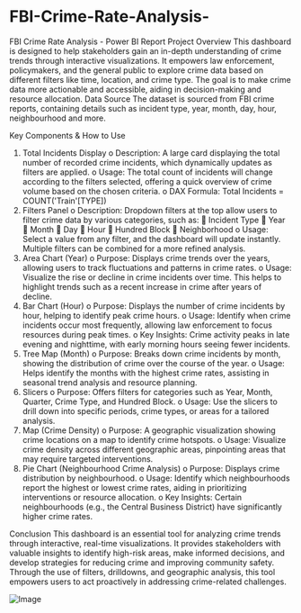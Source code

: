 # FBI-Crime-Rate-Analysis-
FBI Crime Rate Analysis - Power BI Report
Project Overview
This dashboard is designed to help stakeholders gain an in-depth understanding of crime trends through interactive visualizations. It empowers law enforcement, policymakers, and the general public to explore crime data based on different filters like time, location, and crime type. The goal is to make crime data more actionable and accessible, aiding in decision-making and resource allocation.
Data Source
The dataset is sourced from FBI crime reports, containing details such as incident type, year, month, day, hour, neighbourhood and more.
 
Key Components & How to Use
1.	Total Incidents Display
o	Description: A large card displaying the total number of recorded crime incidents, which dynamically updates as filters are applied.
o	Usage: The total count of incidents will change according to the filters selected, offering a quick overview of crime volume based on the chosen criteria.
o	DAX Formula: Total Incidents = COUNT('Train'[TYPE])
2.	Filters Panel
o	Description: Dropdown filters at the top allow users to filter crime data by various categories, such as:
	Incident Type
	Year
	Month
	Day
	Hour
	Hundred Block
	Neighborhood
o	Usage: Select a value from any filter, and the dashboard will update instantly. Multiple filters can be combined for a more refined analysis.
3.	Area Chart (Year)
o	Purpose: Displays crime trends over the years, allowing users to track fluctuations and patterns in crime rates.
o	Usage: Visualize the rise or decline in crime incidents over time. This helps to highlight trends such as a recent increase in crime after years of decline.
4.	Bar Chart (Hour)
o	Purpose: Displays the number of crime incidents by hour, helping to identify peak crime hours.
o	Usage: Identify when crime incidents occur most frequently, allowing law enforcement to focus resources during peak times.
o	Key Insights: Crime activity peaks in late evening and nighttime, with early morning hours seeing fewer incidents.
5.	Tree Map (Month)
o	Purpose: Breaks down crime incidents by month, showing the distribution of crime over the course of the year.
o	Usage: Helps identify the months with the highest crime rates, assisting in seasonal trend analysis and resource planning.
6.	Slicers
o	Purpose: Offers filters for categories such as Year, Month, Quarter, Crime Type, and Hundred Block.
o	Usage: Use the slicers to drill down into specific periods, crime types, or areas for a tailored analysis.
7.	Map (Crime Density)
o	Purpose: A geographic visualization showing crime locations on a map to identify crime hotspots.
o	Usage: Visualize crime density across different geographic areas, pinpointing areas that may require targeted interventions.
8.	Pie Chart (Neighbourhood Crime Analysis)
o	Purpose: Displays crime distribution by neighbourhood.
o	Usage: Identify which neighbourhoods report the highest or lowest crime rates, aiding in prioritizing interventions or resource allocation.
o	Key Insights: Certain neighbourhoods (e.g., the Central Business District) have significantly higher crime rates.


Conclusion
This dashboard is an essential tool for analyzing crime trends through interactive, real-time visualizations. It provides stakeholders with valuable insights to identify high-risk areas, make informed decisions, and develop strategies for reducing crime and improving community safety. Through the use of filters, drilldowns, and geographic analysis, this tool empowers users to act proactively in addressing crime-related challenges.

![Image](https://github.com/user-attachments/assets/8c4b5b58-9ee6-4f9a-801f-fd79575d1f68) 
